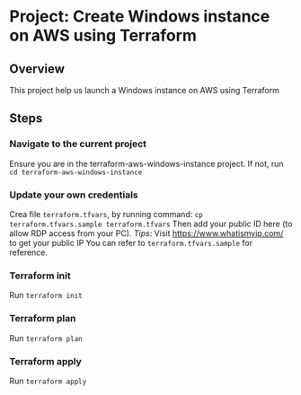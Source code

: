 # Project: Create Windows instance on AWS using Terraform

## Overview

This project help us launch a Windows instance on AWS using Terraform

## Steps

### Navigate to the current project

Ensure you are in the terraform-aws-windows-instance project.
If not, run `cd terraform-aws-windows-instance`

### Update your own credentials

Crea file `terraform.tfvars`, by running command: `cp terraform.tfvars.sample terraform.tfvars`
Then add your public ID here (to allow RDP access from your PC).
*Tips*: Visit https://www.whatismyip.com/ to get your public IP
You can refer to `terraform.tfvars.sample` for reference.

### Terraform init

Run `terraform init`

### Terraform plan

Run `terraform plan`

### Terraform apply

Run `terraform apply`
